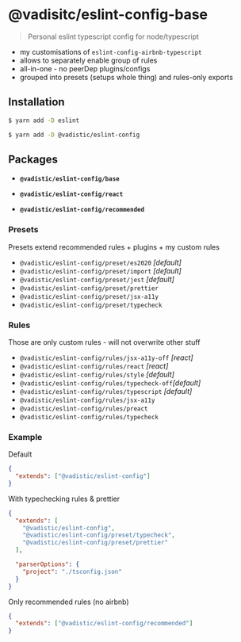 # @vadisitc/eslint-config-base

> Personal eslint typescript config for node/typescript

- my customisations of `eslint-config-airbnb-typescript`
- allows to separately enable group of rules
- all-in-one - no peerDep plugins/configs
- grouped into presets (setups whole thing) and rules-only exports

## Installation

```sh
$ yarn add -D eslint

$ yarn add -D @vadistic/eslint-config

```

## Packages

- **`@vadistic/eslint-config/base`**

- **`@vadistic/eslint-config/react`**

- **`@vadistic/eslint-config/recommended`**

### Presets

Presets extend recommended rules + plugins + my custom rules

- `@vadistic/eslint-config/preset/es2020` *[default]*
- `@vadistic/eslint-config/preset/import` *[default]*
- `@vadistic/eslint-config/preset/jest` *[default]*
- `@vadistic/eslint-config/preset/prettier`
- `@vadistic/eslint-config/preset/jsx-a11y`
- `@vadistic/eslint-config/preset/typecheck`

### Rules

Those are only custom rules - will not overwrite other stuff

- `@vadistic/eslint-config/rules/jsx-a11y-off` *[react]*
- `@vadistic/eslint-config/rules/react` *[react]*
- `@vadistic/eslint-config/rules/style` *[default]*
- `@vadistic/eslint-config/rules/typecheck-off`*[default]*
- `@vadistic/eslint-config/rules/typescript` *[default]*
- `@vadistic/eslint-config/rules/jsx-a11y`
- `@vadistic/eslint-config/rules/preact`
- `@vadistic/eslint-config/rules/typecheck`

### Example

Default

```json
{
  "extends": ["@vadistic/eslint-config"]
}
```

With typechecking rules & prettier

```json
{
  "extends": [
    "@vadistic/eslint-config",
    "@vadistic/eslint-config/preset/typecheck",
    "@vadistic/eslint-config/preset/prettier"
  ],

  "parserOptions": {
    "project": "./tsconfig.json"
  }
}
```

Only recommended rules (no airbnb)

```json
{
  "extends": ["@vadistic/eslint-config/recommended"]
}
```

